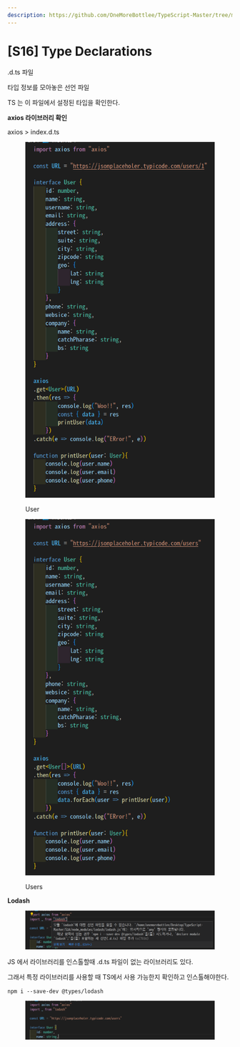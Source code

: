 ```yaml
---
description: https://github.com/OneMoreBottlee/TypeScript-Master/tree/main/S16
---
```


# \[S16] Type Declarations

.d.ts 파일

타입 정보를 모아놓은 선언 파일

TS 는 이 파일에서 설정된 타입을 확인한다.



**axios 라이브러리 확인**

axios > index.d.ts

<figure><img src="../../../.gitbook/assets/image (57).png" alt=""><figcaption><p>User</p></figcaption></figure>

<figure><img src="../../../.gitbook/assets/image (45).png" alt=""><figcaption><p>Users</p></figcaption></figure>



**Lodash**

<figure><img src="../../../.gitbook/assets/image (64).png" alt=""><figcaption></figcaption></figure>

JS 에서 라이브러리를 인스톨할때 .d.ts 파일이 없는 라이브러리도 있다.

그래서 특정 라이브러리를 사용할 때 TS에서 사용 가능한지 확인하고 인스톨해야한다.

```tsx
npm i --save-dev @types/lodash
```

<figure><img src="../../../.gitbook/assets/image (158).png" alt=""><figcaption></figcaption></figure>
